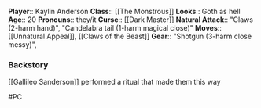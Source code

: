 **Player**:: Kaylin Anderson
**Class**:: [[The Monstrous]]
**Looks**:: Goth as hell
**Age**:: 20
**Pronouns**:: they/it
**Curse**:: [[Dark Master]]
**Natural Attack**:: "Claws (2-harm hand)", "Candelabra tail (1-harm magical close)"
**Moves**:: [[Unnatural Appeal]], [[Claws of the Beast]]
**Gear**:: "Shotgun (3-harm close messy)",

### Backstory

[[Gallileo Sanderson]] performed a ritual that made them this way

#PC 
